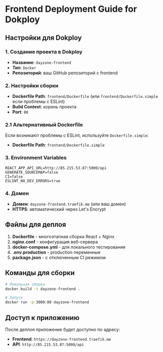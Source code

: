 # Frontend Deployment Guide for Dokploy

## Настройки для Dokploy

### 1. Создание проекта в Dokploy
- **Название**: `dayzone-frontend`
- **Тип**: `Docker`
- **Репозиторий**: ваш GitHub репозиторий с frontend

### 2. Настройки сборки
- **Dockerfile Path**: `frontend/Dockerfile` (или `frontend/Dockerfile.simple` если проблемы с ESLint)
- **Build Context**: корень проекта
- **Port**: `80`

### 2.1 Альтернативный Dockerfile
Если возникают проблемы с ESLint, используйте `Dockerfile.simple`:
- **Dockerfile Path**: `frontend/Dockerfile.simple`

### 3. Environment Variables
```
REACT_APP_API_URL=http://85.215.53.87:5000/api
GENERATE_SOURCEMAP=false
CI=false
ESLINT_NO_DEV_ERRORS=true
```

### 4. Домен
- **Домен**: `dayzone-frontend.traefik.me` (или ваш домен)
- **HTTPS**: автоматический через Let's Encrypt

## Файлы для деплоя

1. **Dockerfile** - многоэтапная сборка React + Nginx
2. **nginx.conf** - конфигурация веб-сервера
3. **docker-compose.yml** - для локального тестирования
4. **.env.production** - production переменные
5. **package.json** - с отключенным CI режимом

## Команды для сборки

```bash
# Локальная сборка
docker build -t dayzone-frontend .

# Запуск
docker run -p 3000:80 dayzone-frontend
```

## Доступ к приложению

После деплоя приложение будет доступно по адресу:
- **Frontend**: `https://dayzone-frontend.traefik.me`
- **API**: `http://85.215.53.87:5000/api`

